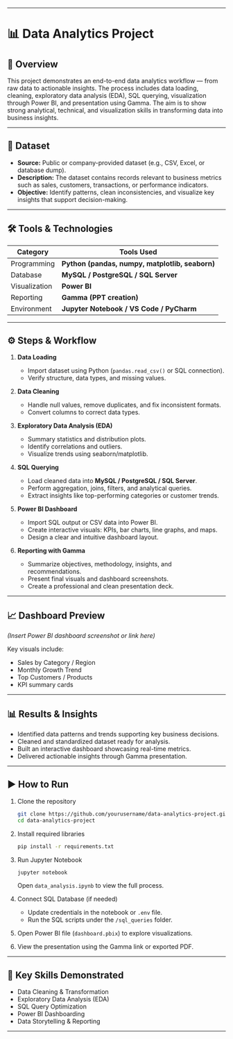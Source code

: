 
---

# 📊 Data Analytics Project

## 🧩 Overview

This project demonstrates an end-to-end data analytics workflow — from raw data to actionable insights.
The process includes data loading, cleaning, exploratory data analysis (EDA), SQL querying, visualization through Power BI, and presentation using Gamma.
The aim is to show strong analytical, technical, and visualization skills in transforming data into business insights.

---

## 📁 Dataset

* **Source:** Public or company-provided dataset (e.g., CSV, Excel, or database dump).
* **Description:** The dataset contains records relevant to business metrics such as sales, customers, transactions, or performance indicators.
* **Objective:** Identify patterns, clean inconsistencies, and visualize key insights that support decision-making.

---

## 🛠️ Tools & Technologies

| Category      | Tools Used                                      |
| ------------- | ----------------------------------------------- |
| Programming   | **Python (pandas, numpy, matplotlib, seaborn)** |
| Database      | **MySQL / PostgreSQL / SQL Server**             |
| Visualization | **Power BI**                                    |
| Reporting     | **Gamma (PPT creation)**                        |
| Environment   | **Jupyter Notebook / VS Code / PyCharm**        |

---

## ⚙️ Steps & Workflow

1. **Data Loading**

   * Import dataset using Python (`pandas.read_csv()` or SQL connection).
   * Verify structure, data types, and missing values.

2. **Data Cleaning**

   * Handle null values, remove duplicates, and fix inconsistent formats.
   * Convert columns to correct data types.

3. **Exploratory Data Analysis (EDA)**

   * Summary statistics and distribution plots.
   * Identify correlations and outliers.
   * Visualize trends using seaborn/matplotlib.

4. **SQL Querying**

   * Load cleaned data into **MySQL / PostgreSQL / SQL Server**.
   * Perform aggregation, joins, filters, and analytical queries.
   * Extract insights like top-performing categories or customer trends.

5. **Power BI Dashboard**

   * Import SQL output or CSV data into Power BI.
   * Create interactive visuals: KPIs, bar charts, line graphs, and maps.
   * Design a clear and intuitive dashboard layout.

6. **Reporting with Gamma**

   * Summarize objectives, methodology, insights, and recommendations.
   * Present final visuals and dashboard screenshots.
   * Create a professional and clean presentation deck.

---

## 📈 Dashboard Preview

*(Insert Power BI dashboard screenshot or link here)*

Key visuals include:

* Sales by Category / Region
* Monthly Growth Trend
* Top Customers / Products
* KPI summary cards

---

## 📊 Results & Insights

* Identified data patterns and trends supporting key business decisions.
* Cleaned and standardized dataset ready for analysis.
* Built an interactive dashboard showcasing real-time metrics.
* Delivered actionable insights through Gamma presentation.

---

## ▶️ How to Run

1. Clone the repository

   ```bash
   git clone https://github.com/yourusername/data-analytics-project.git
   cd data-analytics-project
   ```

2. Install required libraries

   ```bash
   pip install -r requirements.txt
   ```

3. Run Jupyter Notebook

   ```bash
   jupyter notebook
   ```

   Open `data_analysis.ipynb` to view the full process.

4. Connect SQL Database (if needed)

   * Update credentials in the notebook or `.env` file.
   * Run the SQL scripts under the `/sql_queries` folder.

5. Open Power BI file (`dashboard.pbix`) to explore visualizations.

6. View the presentation using the Gamma link or exported PDF.

---

## 🧠 Key Skills Demonstrated

* Data Cleaning & Transformation
* Exploratory Data Analysis (EDA)
* SQL Query Optimization
* Power BI Dashboarding
* Data Storytelling & Reporting

---


